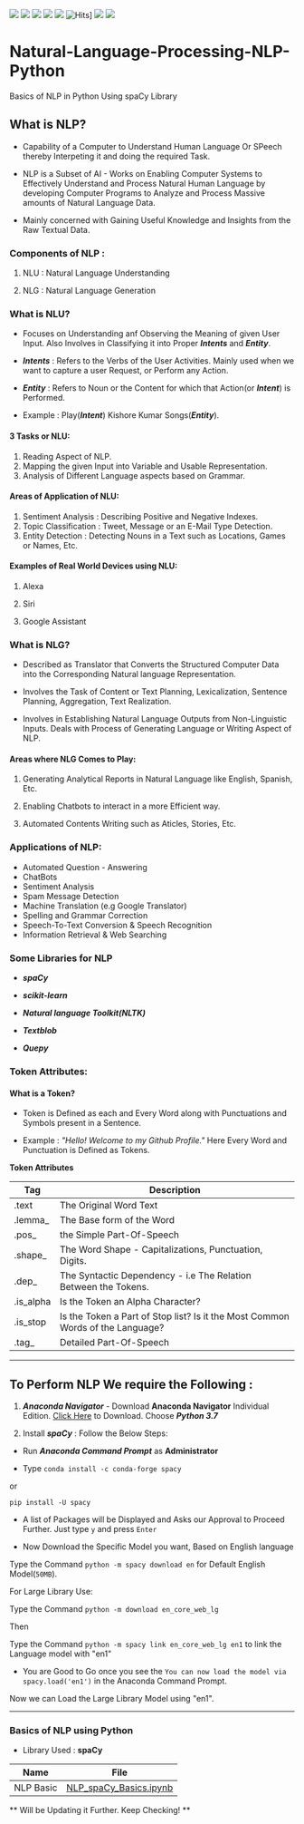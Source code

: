 ![](https://img.shields.io/github/followers/pravinknr?label=Follow%40pravinknr&style=social)
![](https://img.shields.io/github/forks/pravinknr/Natural-Language-Processing-NLP-Python?label=Fork&style=social)
![](https://img.shields.io/github/stars/pravinknr/Natural-Language-Processing-NLP-Python?style=social)
![](https://img.shields.io/github/watchers/pravinknr/Natural-Language-Processing-NLP-Python?style=social)
![](https://img.shields.io/github/issues/pravinknr/DataScience_R_Codes)
![Hits](https://hits.seeyoufarm.com/api/count/incr/badge.svg?url=https://pravinknr.github.io/Natural-Language-Processing-NLP-Python/)]
![](https://img.shields.io/github/repo-size/pravinknr/Natural-Language-Processing-NLP-Python)
![](https://img.shields.io/github/languages/code-size/pravinknr/Natural-Language-Processing-NLP-Python)


# Natural-Language-Processing-NLP-Python
Basics of NLP in Python Using spaCy Library

## What is NLP?

* Capability of a Computer to Understand Human Language Or SPeech thereby Interpeting it and doing the required Task.

* NLP is a Subset of AI - Works on Enabling Computer Systems to Effectively Understand and Process Natural Human Language by developing Computer Programs to Analyze and Process Massive amounts of Natural Language Data.

* Mainly concerned with Gaining Useful Knowledge and Insights from the Raw Textual Data.

### Components of NLP :

1. NLU : Natural Language Understanding

2. NLG : Natural Language Generation

### What is NLU?

* Focuses on Understanding anf Observing the Meaning of given User Input. Also Involves in Classifying it into Proper **_Intents_** and **_Entity_**.

+ **_Intents_** : Refers to the Verbs of the User Activities. Mainly used when we want to capture a user Request, or Perform any Action.

+ **_Entity_** : Refers to Noun or the Content for which that Action(or **_Intent_**) is Performed.

* Example : Play(**_Intent_**) Kishore Kumar Songs(**_Entity_**).

#### 3 Tasks or NLU:

1. Reading Aspect of NLP.
2. Mapping the given Input into Variable and Usable Representation.
3. Analysis of Different Language aspects based on Grammar.

#### Areas of Application of NLU:

1. Sentiment Analysis : Describing Positive and Negative Indexes.
2. Topic Classification : Tweet, Message or an E-Mail Type Detection.
3. Entity Detection : Detecting Nouns in a Text such as Locations, Games or Names, Etc.

#### Examples of Real World Devices using NLU:

1. Alexa

2. Siri

3. Google Assistant


### What is NLG?

* Described as Translator that Converts the Structured Computer Data into the Corresponding Natural language Representation.

* Involves the Task of Content or Text Planning, Lexicalization, Sentence Planning, Aggregation, Text Realization.

* Involves in Establishing Natural Language Outputs from Non-Linguistic Inputs. Deals with Process of Generating Language or Writing Aspect of NLP.


#### Areas where NLG Comes to Play:

1. Generating Analytical Reports in Natural Language like English, Spanish, Etc.

2. Enabling Chatbots to interact in a more Efficient way.

3. Automated Contents Writing such as Aticles, Stories, Etc.

### Applications of NLP:

* Automated Question - Answering
* ChatBots
* Sentiment Analysis
* Spam Message Detection
* Machine Translation (e.g Google Translator)
* Spelling and Grammar Correction
* Speech-To-Text Conversion & Speech Recognition
* Information Retrieval & Web Searching

### Some Libraries for NLP

- **_spaCy_**

- **_scikit-learn_**

- **_Natural language Toolkit(NLTK)_**

- **_Textblob_**

- **_Quepy_**

### Token Attributes:

#### What is a Token?
* Token is Defined as each and Every Word along with Punctuations and Symbols present in a Sentence.

* Example : *"Hello! Welcome to my Github Profile."* Here Every Word and Punctuation is Defined as Tokens.

**Token Attributes**

| Tag | Description|
| --- | --- |
| .text | The Original Word Text |
| .lemma_ | The Base form of the Word |
| .pos_ | the Simple Part-Of-Speech |
| .shape_ | The Word Shape - Capitalizations, Punctuation, Digits. |
| .dep_ | The Syntactic Dependency - i.e The Relation Between the Tokens. |
| .is_alpha | Is the Token an Alpha Character? |
| .is_stop | Is the Token a Part of Stop list? Is it the Most Common Words of the Language? |
| .tag_ | Detailed Part-Of-Speech |



***

## To Perform NLP We require the Following :

1. **_Anaconda Navigator_** - Download **Anaconda Navigator** Individual Edition. [Click Here](https://www.anaconda.com/products/individual) to Download. Choose **_Python 3.7_**

2. Install **_spaCy_** : Follow the Below Steps:

* Run **_Anaconda Command Prompt_** as **Administrator**

* Type `conda install -c conda-forge spacy`

or

`pip install -U spacy`

* A list of Packages will be Displayed and Asks our Approval to Proceed Further. Just type `y` and press `Enter`

* Now Download the Specific Model you want, Based on English language

Type the Command `python -m spacy download en`  for Default English Model(`50MB`).

For Large Library Use:

Type the Command `python -m download en_core_web_lg`

Then

Type the Command `python -m spacy link en_core_web_lg en1` to link the Language model with "en1"

* You are Good to Go once you see the `You can now load the model via spacy.load('en1')` in the Anaconda Command Prompt.

Now we can Load the Large Library Model using "en1". 

*** 

### Basics of NLP using Python

* Library Used : **spaCy**

| Name | File |
| --- | --- |
| NLP Basic | [NLP_spaCy_Basics.ipynb](https://github.com/pravinknr/Natural-Language-Processing-NLP-Python/blob/master/NLP_spaCy_Basics.ipynb) |

** Will be Updating it Further. Keep Checking! **
